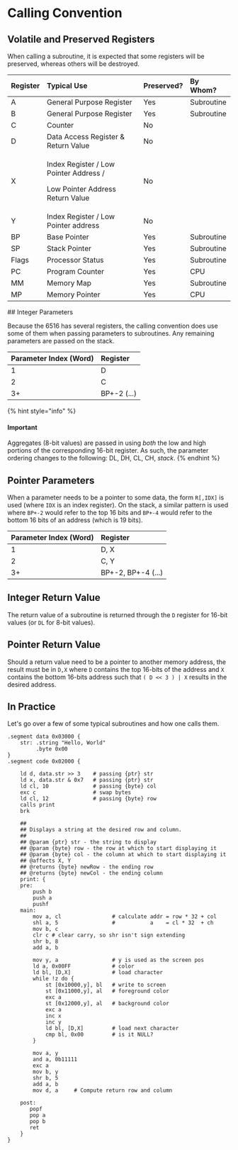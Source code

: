 # Calling Convention

## Volatile and Preserved Registers

When calling a subroutine, it is expected that some registers will be preserved, whereas others will be destroyed. 

<table>
  <thead>
    <tr>
      <th style="text-align:left">Register</th>
      <th style="text-align:left">Typical Use</th>
      <th style="text-align:left">Preserved?</th>
      <th style="text-align:left">By Whom?</th>
    </tr>
  </thead>
  <tbody>
    <tr>
      <td style="text-align:left">A</td>
      <td style="text-align:left">General Purpose Register</td>
      <td style="text-align:left">Yes</td>
      <td style="text-align:left">Subroutine</td>
    </tr>
    <tr>
      <td style="text-align:left">B</td>
      <td style="text-align:left">General Purpose Register</td>
      <td style="text-align:left">Yes</td>
      <td style="text-align:left">Subroutine</td>
    </tr>
    <tr>
      <td style="text-align:left">C</td>
      <td style="text-align:left">Counter</td>
      <td style="text-align:left">No</td>
      <td style="text-align:left"></td>
    </tr>
    <tr>
      <td style="text-align:left">D</td>
      <td style="text-align:left">Data Access Register &amp; Return Value</td>
      <td style="text-align:left">No</td>
      <td style="text-align:left"></td>
    </tr>
    <tr>
      <td style="text-align:left">X</td>
      <td style="text-align:left">
        <p>Index Register / Low Pointer Address /</p>
        <p>Low Pointer Address Return Value</p>
      </td>
      <td style="text-align:left">No</td>
      <td style="text-align:left"></td>
    </tr>
    <tr>
      <td style="text-align:left">Y</td>
      <td style="text-align:left">Index Register / Low Pointer address</td>
      <td style="text-align:left">No</td>
      <td style="text-align:left"></td>
    </tr>
    <tr>
      <td style="text-align:left">BP</td>
      <td style="text-align:left">Base Pointer</td>
      <td style="text-align:left">Yes</td>
      <td style="text-align:left">Subroutine</td>
    </tr>
    <tr>
      <td style="text-align:left">SP</td>
      <td style="text-align:left">Stack Pointer</td>
      <td style="text-align:left">Yes</td>
      <td style="text-align:left">Subroutine</td>
    </tr>
    <tr>
      <td style="text-align:left">Flags</td>
      <td style="text-align:left">Processor Status</td>
      <td style="text-align:left">Yes</td>
      <td style="text-align:left">Subroutine</td>
    </tr>
    <tr>
      <td style="text-align:left">PC</td>
      <td style="text-align:left">Program Counter</td>
      <td style="text-align:left">Yes</td>
      <td style="text-align:left">CPU</td>
    </tr>
    <tr>
      <td style="text-align:left">MM</td>
      <td style="text-align:left">Memory Map</td>
      <td style="text-align:left">Yes</td>
      <td style="text-align:left">Subroutine</td>
    </tr>
    <tr>
      <td style="text-align:left">MP</td>
      <td style="text-align:left">Memory Pointer</td>
      <td style="text-align:left">Yes</td>
      <td style="text-align:left">CPU</td>
    </tr>
  </tbody>
</table>## Integer Parameters

Because the 6516 has several registers, the calling convention does use some of them when passing parameters to subroutines. Any remaining parameters are passed on the stack.

| Parameter Index \(Word\) | Register |
| :--- | :--- |
| 1 | D |
| 2 | C |
| 3+ | BP+-2 \(...\) |

{% hint style="info" %}
#### Important

Aggregates \(8-bit values\) are passed in using _both_ the low and high portions of the corresponding 16-bit register. As such, the parameter ordering changes to the following: DL, DH, CL, CH, _stack_.
{% endhint %}

## Pointer Parameters

When a parameter needs to be a pointer to some data, the form `R[,IDX]` is used \(where `IDX` is an index register\). On the stack, a similar pattern is used where `BP+-2` would refer to the top 16 bits and `BP+-4` would refer to the bottom 16 bits of an address \(which is 19 bits\).

| Parameter Index \(Word\) | Register |
| :--- | :--- |
| 1 | D, X |
| 2 | C, Y |
| 3+ | BP+-2, BP+-4 \(...\) |

## Integer Return Value

The return value of a subroutine is returned through the `D` register for 16-bit values \(or `DL` for 8-bit values\).

## Pointer Return Value

Should a return value need to be a pointer to another memory address, the result must be in `D,X` where `D` contains the top 16-bits of the address and `X` contains the bottom 16-bits address such that `( D << 3 ) | X` results in the desired address. 

## In Practice

Let's go over a few of some typical subroutines and how one calls them.

```text
.segment data 0x03000 {
    str: .string "Hello, World"
         .byte 0x00
}
.segment code 0x02000 {

    ld d, data.str >> 3    # passing {ptr} str
    ld x, data.str & 0x7   # passing {ptr} str
    ld cl, 10              # passing {byte} col
    exc c                  # swap bytes
    ld cl, 12              # passing {byte} row
    calls print
    brk

    ##
    ## Displays a string at the desired row and column.
    ##
    ## @param {ptr} str - the string to display
    ## @param {byte} row - the row at which to start displaying it
    ## @param {byte} col - the column at which to start displaying it
    ## @affects X, Y
    ## @returns {byte} newRow - the ending row
    ## @returns {byte} newCol - the ending column
    print: {
    pre:
        push b
        push a
        pushf
    main:
        mov a, cl                # calculate addr = row * 32 + col
        shl a, 5                 #           a    = cl * 32  + ch
        mov b, c
        clr c # clear carry, so shr isn't sign extending
        shr b, 8
        add a, b
    
        mov y, a                 # y is used as the screen pos
        ld a, 0x00FF             # color
        ld bl, [D,X]             # load character        
        while !z do {
            st [0x10000,y], bl   # write to screen
            st [0x11000,y], al   # foreground color
            exc a
            st [0x12000,y], al   # background color
            exc a
            inc x
            inc y
            ld bl, [D,X]         # load next character
            cmp bl, 0x00         # is it NULL?
        }

        mov a, y
        and a, 0b11111
        exc a
        mov b, y
        shr b, 5
        add a, b
        mov d, a     # Compute return row and column

    post:
       popf
       pop a
       pop b
       ret
    }
}
```



